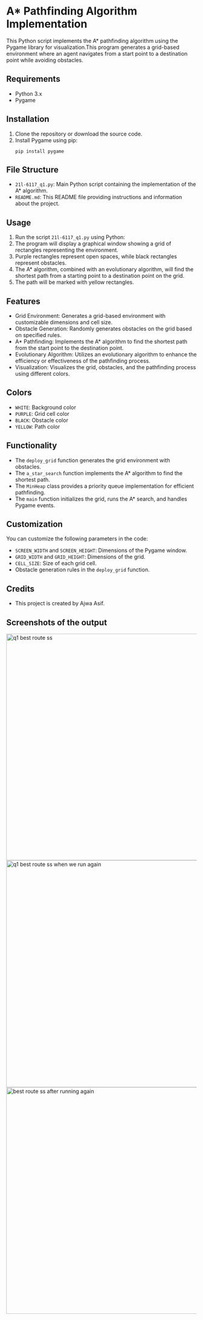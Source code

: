 # A* Pathfinding Algorithm Implementation

This Python script implements the A* pathfinding algorithm using the Pygame library for visualization.This program generates a grid-based environment where an agent navigates from a start point to a destination point while avoiding obstacles.

## Requirements

- Python 3.x
- Pygame

## Installation

1. Clone the repository or download the source code.
2. Install Pygame using pip:
    ```
    pip install pygame
    ```

## File Structure

- `21l-6117_q1.py`: Main Python script containing the implementation of the A* algorithm.
- `README.md`: This README file providing instructions and information about the project.

## Usage

1. Run the script `21l-6117_q1.py` using Python:
2. The program will display a graphical window showing a grid of rectangles representing the environment.
3. Purple rectangles represent open spaces, while black rectangles represent obstacles.
4. The A* algorithm, combined with an evolutionary algorithm, will find the shortest path from a starting point to a destination point on the grid.
5. The path will be marked with yellow rectangles.


## Features

- Grid Environment: Generates a grid-based environment with customizable dimensions and cell size.
- Obstacle Generation: Randomly generates obstacles on the grid based on specified rules.
- A* Pathfinding: Implements the A* algorithm to find the shortest path from the start point to the destination point.
- Evolutionary Algorithm: Utilizes an evolutionary algorithm to enhance the efficiency or effectiveness of the pathfinding process.
- Visualization: Visualizes the grid, obstacles, and the pathfinding process using different colors.


## Colors

- `WHITE`: Background color
- `PURPLE`: Grid cell color
- `BLACK`: Obstacle color
- `YELLOW`: Path color

## Functionality

- The `deploy_grid` function generates the grid environment with obstacles.
- The `a_star_search` function implements the A* algorithm to find the shortest path.
- The `MinHeap` class provides a priority queue implementation for efficient pathfinding.
- The `main` function initializes the grid, runs the A* search, and handles Pygame events.

## Customization

You can customize the following parameters in the code:

- `SCREEN_WIDTH` and `SCREEN_HEIGHT`: Dimensions of the Pygame window.
- `GRID_WIDTH` and `GRID_HEIGHT`: Dimensions of the grid.
- `CELL_SIZE`: Size of each grid cell.
- Obstacle generation rules in the `deploy_grid` function.


## Credits
- This project is created by Ajwa Asif.

## Screenshots of the output
<img width="599" alt="q1 best route ss" src="https://github.com/ItsAjwah/Readme.md/assets/139917879/ba56fe72-565e-4b38-881c-03d9fa33d8df">
<img width="600" alt="q1 best route ss when we run again" src="https://github.com/ItsAjwah/Readme.md/assets/139917879/a53aeff7-dd89-4133-9ec7-5eef0a3894cd">
<img width="599" alt="best route ss after running again" src="https://github.com/ItsAjwah/Readme.md/assets/139917879/bed2839e-7add-4050-9694-48ef05343a77">
